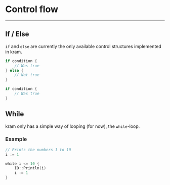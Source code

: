 # Control flow

----

## If / Else

`if` and `else` are currently the only available control structures implemented in kram.

```go
if condition {
	// Was true
} else {
	// Not true
}
```

```go
if condition {
	// Was true
}
```

## While

kram only has a simple way of looping (for now), the `while`-loop.

### Example

```go
// Prints the numbers 1 to 10
i := 1

while i <= 10 {
	IO::Println(i)
	i := 1
}
```
